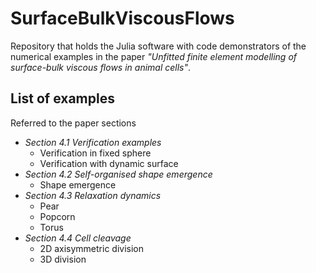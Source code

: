 # SurfaceBulkViscousFlows

Repository that holds the Julia software with code demonstrators of the numerical examples in the paper _"Unfitted finite element modelling of surface-bulk viscous flows in animal cells"_.

## List of examples

Referred to the paper sections

- _Section 4.1 Verification examples_
  - Verification in fixed sphere
  -  Verification with dynamic surface
- _Section 4.2 Self-organised shape emergence_
  - Shape emergence
- _Section 4.3 Relaxation dynamics_
  - Pear
  - Popcorn
  - Torus
- _Section 4.4 Cell cleavage_
  - 2D axisymmetric division
  - 3D division